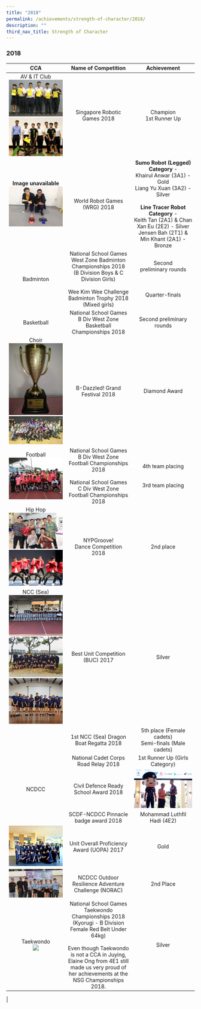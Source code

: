 ```yaml
---
title: "2018"
permalink: /achievements/strength-of-character/2018/
description: ""
third_nav_title: Strength of Character
---
```

### **2018**

| CCA | Name of Competition | Achievement |
|:---:|:---:|:---:|
| AV & IT Club<br>![](/images/2018%20soc%20cca%201.jpg)<br>![](/images/2018%20soc%20cca%202.jpg) | Singapore Robotic Games 2018 | Champion<br>1st Runner Up |
| **Image unavailable**<br>![](/images/2018%20soc%20cca%203.jpg) | World Robot Games (WRG) 2018  | **Sumo Robot (Legged) Category** -<br>Khairul Anwar (3A1) - Gold<br>Liang Yu Xuan (3A2) - Silver<br><br> **Line Tracer Robot Category** -<br>Keith Tan (2A1) & Chan Xan Eu (2E2) - Silver<br>Jensen Bah (2T1) & Min Khant (2A1) - Bronze |
| Badminton | National School Games West Zone Badminton Championships 2018<br>(B Division Boys & C Division Girls)<br><br>Wee Kim Wee Challenge Badminton Trophy 2018<br>(Mixed girls) | Second<br>preliminary rounds<br><br><br><br>Quarter-finals |
| Basketball | National School Games B Div West Zone Basketball Championships 2018 | Second preliminary rounds |
| Choir<br>![](/images/2018%20soc%20cca%204.jpg)<br>![](/images/2018%20soc%20cca%205.jpg) |  B-Dazzled! Grand Festival 2018 | Diamond Award  |
|  Football<br>![](/images/2018%20soc%20cca%206.jpg) |  National School Games<br>B Div West Zone Football Championships 2018<br><br> National School Games <br>C Div West Zone Football Championships 2018 | 4th team placing<br><br><br>3rd team placing<br> |
| Hip Hop<br>![](/images/2018%20soc%20cca%207.jpg)<br>![](/images/2018%20soc%20cca%208.jpg) | NYPGroove!<br>Dance Competition 2018 | 2nd place |
|  NCC (Sea)<br>![](/images/2018%20soc%20cca%209.jpg)<br>![](/images/2018%20soc%20cca%2010.jpg)<br>![](/images/2018%20soc%20cca%2011.jpg) |  Best Unit Competition (BUC) 2017 | Silver  |
|  |  1st NCC (Sea) Dragon Boat Regatta 2018 |  5th place (Female cadets)<br>Semi-finals (Male cadets) |
|  | National Cadet Corps <br>Road Relay 2018   |  1st Runner Up (Girls Category) |
|  NCDCC | Civil Defence Ready<br>School Award 2018  | ![](/images/2018%20soc%20cca%2012.jpg)  |
|  | SCDF-NCDCC Pinnacle badge award 2018 | Mohammad Luthfil Hadi (4E2) |
| ![](/images/2018%20soc%20cca%2013.jpg) | Unit Overall Proficiency Award (UOPA) 2017 | Gold |
| ![](/images/2018%20soc%20cca%2014.jpg) | NCDCC Outdoor Resilience Adventure Challenge (NORAC)  | 2nd Place |
| Taekwondo <br>![](/images/2018%20soc%20cca%2015.jpg) | National School Games Taekwondo Championships 2018 <br>(Kyorugi - B Division Female Red Belt Under 64kg)<br><br>Even though Taekwondo is not a CCA in Juying, Elaine Ong from 4E1 still made us very proud of her achievements at the NSG Championships 2018. | Silver |
|